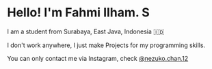 # Hello! I'm Fahmi Ilham. S
I am a student from Surabaya, East Java, Indonesia 🇮🇩

I don't work anywhere, I just make Projects for my programming skills.

You can only contact me via Instagram, check [@nezuko.chan.12](https://www.instagram.com/nezuko.chan.12)
